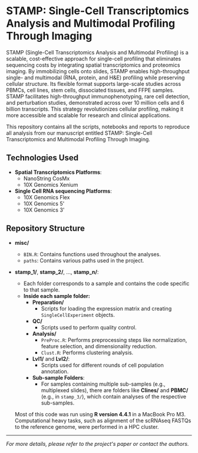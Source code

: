# STAMP: Single-Cell Transcriptomics Analysis and Multimodal Profiling Through Imaging

STAMP (Single-Cell Transcriptomics Analysis and Multimodal Profiling) is a scalable, cost-effective approach for single-cell profiling that eliminates sequencing costs by integrating spatial transcriptomics and proteomics imaging. By immobilizing cells onto slides, STAMP enables high-throughput single- and multimodal (RNA, protein, and H&E) profiling while preserving cellular structure. Its flexible format supports large-scale studies across PBMCs, cell lines, stem cells, dissociated tissues, and FFPE samples. STAMP facilitates high-throughput immunophenotyping, rare cell detection, and perturbation studies, demonstrated across over 10 million cells and 6 billion transcripts. This strategy revolutionizes cellular profiling, making it more accessible and scalable for research and clinical applications.

This repository contains all the scripts, notebooks and reports to reproduce all analysis from our manuscript entitled STAMP: Single-Cell Transcriptomics and Multimodal Profiling Through Imaging.


## Technologies Used
- **Spatial Transcriptomics Platforms**:
  - NanoString CosMx
  - 10X Genomics Xenium
- **Single Cell RNA sequencing Platforms**:
  - 10X Genomics Flex
  - 10X Genomics 5'
  - 10X Genomics 3'
 
## Repository Structure

- **misc/**
  - `BIN.R`: Contains functions used throughout the analyses.
  - `paths`: Contains various paths used in the project.
- **stamp_1/**, **stamp_2/**, ..., **stamp_n/**:
  - Each folder corresponds to a sample and contains the code specific to that sample.
  - **Inside each sample folder:**
    - **Preparation/**
      - Scripts for loading the expression matrix and creating `SingleCellExperiment` objects.
    - **QC/**
      - Scripts used to perform quality control.
    - **Analysis/**
      - `PreProc.R`: Performs preprocessing steps like normalization, feature selection, and dimensionality reduction.
      - `Clust.R`: Performs clustering analysis.
    - **Lvl1/** and **Lvl2/**:
      - Scripts used for different rounds of cell population annotation.
    - **Sub-sample Folders**:
      - For samples containing multiple sub-samples (e.g., multiplexed slides), there are folders like **Clines/** and **PBMC/** (e.g., in `stamp_3/`), which contain analyses of the respective sub-samples.


  Most of this code was run using **R version 4.4.1** in a MacBook Pro M3. Computational heavy tasks, such as alignment of the scRNAseq FASTQs to the reference genome, were performed in a HPC cluster.
---

*For more details, please refer to the project's paper or contact the authors.*

